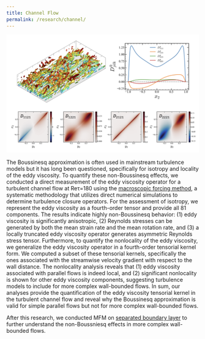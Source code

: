 ```yaml
---
title: Channel Flow
permalink: /research/channel/
---
```

![Channel Image 1](../../img/channel_1.png)

The Boussinesq approximation is often used in mainstream turbulence models but it has long been questioned, specifically for isotropy and locality of the eddy viscosity. To quantify these non-Boussinesq effects, we conducted a direct measurement of the eddy viscosity operator for a turbulent channel flow at Re&tau;=180 using the [macroscopic forcing method](/research/mfm), a systematic methodology that utilizes direct numerical simulations to determine turbulence closure operators. For the assessment of isotropy, we represent the eddy viscosity as a fourth-order tensor and provide all 81 components. The results indicate highly non-Boussinesq behavior: (1) eddy viscosity is significantly anisotropic, (2) Reynolds stresses can be generated by both the mean strain rate and the mean rotation rate, and (3) a locally truncated eddy viscosity operator generates asymmetric Reynolds stress tensor. Furthermore, to quantify the nonlocality of the eddy viscosity, we generalize the eddy viscosity operator in a fourth-order tensorial kernel form. We computed a subset of these tensorial kernels, specifically the ones associated with the streamwise velocity gradient with respect to the wall distance. The nonlocality analysis reveals that (1) eddy viscosity associated with parallel flows is indeed local, and (2) significant nonlocality is shown for other eddy viscosity components, suggesting turbulence models to include for more complex wall-bounded flows. In sum, our analyses provide the quantification of the eddy viscosity tensorial kernel in the turbulent channel flow and reveal why the Boussinesq approximation is valid for simple parallel flows but not for more complex wall-bounded flows.

After this research, we conducted MFM on [separated boundary layer](/research/sbl) to further understand the non-Boussniesq effects in more complex wall-bounded flows. 